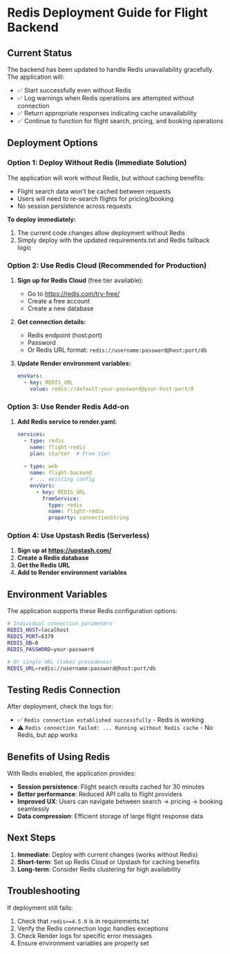 # Redis Deployment Guide for Flight Backend

## Current Status
The backend has been updated to handle Redis unavailability gracefully. The application will:
- ✅ Start successfully even without Redis
- ✅ Log warnings when Redis operations are attempted without connection
- ✅ Return appropriate responses indicating cache unavailability
- ✅ Continue to function for flight search, pricing, and booking operations

## Deployment Options

### Option 1: Deploy Without Redis (Immediate Solution)
The application will work without Redis, but without caching benefits:
- Flight search data won't be cached between requests
- Users will need to re-search flights for pricing/booking
- No session persistence across requests

**To deploy immediately:**
1. The current code changes allow deployment without Redis
2. Simply deploy with the updated requirements.txt and Redis fallback logic

### Option 2: Use Redis Cloud (Recommended for Production)
1. **Sign up for Redis Cloud** (free tier available):
   - Go to https://redis.com/try-free/
   - Create a free account
   - Create a new database

2. **Get connection details:**
   - Redis endpoint (host:port)
   - Password
   - Or Redis URL format: `redis://username:password@host:port/db`

3. **Update Render environment variables:**
   ```yaml
   envVars:
     - key: REDIS_URL
       value: redis://default:your-password@your-host:port/0
   ```

### Option 3: Use Render Redis Add-on
1. **Add Redis service to render.yaml:**
   ```yaml
   services:
     - type: redis
       name: flight-redis
       plan: starter  # Free tier
       
     - type: web
       name: flight-backend
       # ... existing config
       envVars:
         - key: REDIS_URL
           fromService:
             type: redis
             name: flight-redis
             property: connectionString
   ```

### Option 4: Use Upstash Redis (Serverless)
1. **Sign up at https://upstash.com/**
2. **Create a Redis database**
3. **Get the Redis URL**
4. **Add to Render environment variables**

## Environment Variables

The application supports these Redis configuration options:

```bash
# Individual connection parameters
REDIS_HOST=localhost
REDIS_PORT=6379
REDIS_DB=0
REDIS_PASSWORD=your-password

# Or single URL (takes precedence)
REDIS_URL=redis://username:password@host:port/db
```

## Testing Redis Connection

After deployment, check the logs for:
- ✅ `Redis connection established successfully` - Redis is working
- ⚠️ `Redis connection failed: ... Running without Redis cache` - No Redis, but app works

## Benefits of Using Redis

With Redis enabled, the application provides:
- **Session persistence**: Flight search results cached for 30 minutes
- **Better performance**: Reduced API calls to flight providers
- **Improved UX**: Users can navigate between search → pricing → booking seamlessly
- **Data compression**: Efficient storage of large flight response data

## Next Steps

1. **Immediate**: Deploy with current changes (works without Redis)
2. **Short-term**: Set up Redis Cloud or Upstash for caching benefits
3. **Long-term**: Consider Redis clustering for high availability

## Troubleshooting

If deployment still fails:
1. Check that `redis>=4.5.0` is in requirements.txt
2. Verify the Redis connection logic handles exceptions
3. Check Render logs for specific error messages
4. Ensure environment variables are properly set
